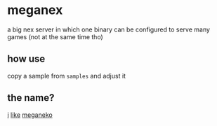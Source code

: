 # meganex

a big nex server in which one binary can be configured to serve many games (not at the same time tho)

## how use

copy a sample from `samples` and adjust it

## the name?
[i](https://music.youtube.com/watch?v=suugqGx9GEg) [like](https://music.youtube.com/watch?v=SpIT34BizSY) [meganeko](https://music.youtube.com/watch?v=rtOQ4JRa5vA)